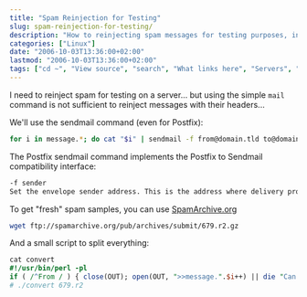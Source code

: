 ```yaml
---
title: "Spam Reinjection for Testing"
slug: spam-reinjection-for-testing/
description: "How to reinjecting spam messages for testing purposes, including methods to recover spam headers and use them for server testing."
categories: ["Linux"]
date: "2006-10-03T13:36:00+02:00"
lastmod: "2006-10-03T13:36:00+02:00"
tags: ["cd ~", "View source", "search", "What links here", "Servers", "Special pages", "Network", "Development", "Resume", "Solaris"]
---
```


I need to reinject spam for testing on a server... but using the simple `mail` command is not sufficient to reinject messages with their headers...

We'll use the sendmail command (even for Postfix):

```bash
for i in message.*; do cat "$i" | sendmail -f from@domain.tld to@domain.tld ;done
```

The Postfix sendmail command implements the Postfix to Sendmail compatibility interface:

```bash
-f sender
Set the envelope sender address. This is the address where delivery problems are sent to, unless the message contains an Errors-To: message header.
```

To get "fresh" spam samples, you can use [SpamArchive.org](https://www.spamarchive.org/)

```bash
wget ftp://spamarchive.org/pub/archives/submit/679.r2.gz
```

And a small script to split everything:

```perl
cat convert
#!/usr/bin/perl -pl
if ( /^From / ) { close(OUT); open(OUT, ">>message.".$i++) || die "Can't open new file! $i\n"; select(OUT); print STDERR "Opened $i"; }
# ./convert 679.r2
```
